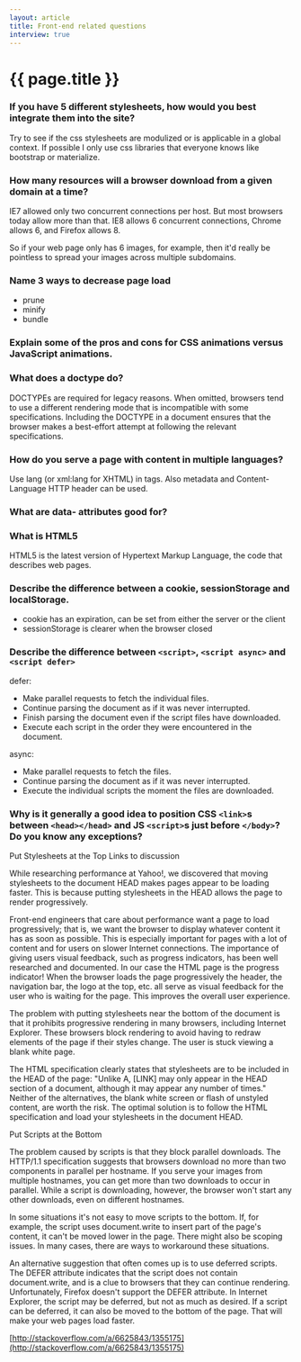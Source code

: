 ```yaml
---
layout: article
title: Front-end related questions
interview: true
---
```

# {{ page.title }}


### If you have 5 different stylesheets, how would you best integrate them into the site?

Try to see if the css stylesheets are modulized or is applicable in a global context. If possible I only use css libraries that everyone knows like bootstrap or materialize.

### How many resources will a browser download from a given domain at a time?

IE7 allowed only two concurrent connections per host. But most browsers today allow more than that. IE8 allows 6 concurrent connections, Chrome allows 6, and Firefox allows 8.

So if your web page only has 6 images, for example, then it'd really be pointless to spread your images across multiple subdomains.

### Name 3 ways to decrease page load

- prune
- minify
- bundle

### Explain some of the pros and cons for CSS animations versus JavaScript animations.

### What does a doctype do?

DOCTYPEs are required for legacy reasons. When omitted, browsers tend to use a different rendering mode that is incompatible with some specifications. Including the DOCTYPE in a document ensures that the browser makes a best-effort attempt at following the relevant specifications.

### How do you serve a page with content in multiple languages?

Use lang (or xml:lang for XHTML) in tags. Also metadata and Content-Language HTTP header can be used.

### What are data- attributes good for?

### What is HTML5

HTML5 is the latest version of Hypertext Markup Language, the code that describes web pages.

### Describe the difference between a cookie, sessionStorage and localStorage.

- cookie has an expiration, can be set from either the server or the client
- sessionStorage is clearer when the browser closed

### Describe the difference between `<script>`, `<script async>` and `<script defer>`

defer:

- Make par­al­lel requests to fetch the indi­vid­ual files.
- Con­tinue pars­ing the doc­u­ment as if it was never interrupted.
- Fin­ish pars­ing the doc­u­ment even if the script files have downloaded.
- Exe­cute each script in the order they were encoun­tered in the document.

async:

- Make par­al­lel requests to fetch the files.
- Con­tinue pars­ing the doc­u­ment as if it was never interrupted.
- Exe­cute the indi­vid­ual scripts the moment the files are downloaded.

### Why is it generally a good idea to position CSS `<link>`s between `<head></head>` and JS `<script>`s just before `</body>`? Do you know any exceptions?

Put Stylesheets at the Top Links to discussion

While researching performance at Yahoo!, we discovered that moving stylesheets to the document HEAD makes pages appear to be loading faster. This is because putting stylesheets in the HEAD allows the page to render progressively.

Front-end engineers that care about performance want a page to load progressively; that is, we want the browser to display whatever content it has as soon as possible. This is especially important for pages with a lot of content and for users on slower Internet connections. The importance of giving users visual feedback, such as progress indicators, has been well researched and documented. In our case the HTML page is the progress indicator! When the browser loads the page progressively the header, the navigation bar, the logo at the top, etc. all serve as visual feedback for the user who is waiting for the page. This improves the overall user experience.

The problem with putting stylesheets near the bottom of the document is that it prohibits progressive rendering in many browsers, including Internet Explorer. These browsers block rendering to avoid having to redraw elements of the page if their styles change. The user is stuck viewing a blank white page.

The HTML specification clearly states that stylesheets are to be included in the HEAD of the page: "Unlike A, [LINK] may only appear in the HEAD section of a document, although it may appear any number of times." Neither of the alternatives, the blank white screen or flash of unstyled content, are worth the risk. The optimal solution is to follow the HTML specification and load your stylesheets in the document HEAD.

Put Scripts at the Bottom

The problem caused by scripts is that they block parallel downloads. The HTTP/1.1 specification suggests that browsers download no more than two components in parallel per hostname. If you serve your images from multiple hostnames, you can get more than two downloads to occur in parallel. While a script is downloading, however, the browser won't start any other downloads, even on different hostnames.

In some situations it's not easy to move scripts to the bottom. If, for example, the script uses document.write to insert part of the page's content, it can't be moved lower in the page. There might also be scoping issues. In many cases, there are ways to workaround these situations.

An alternative suggestion that often comes up is to use deferred scripts. The DEFER attribute indicates that the script does not contain document.write, and is a clue to browsers that they can continue rendering. Unfortunately, Firefox doesn't support the DEFER attribute. In Internet Explorer, the script may be deferred, but not as much as desired. If a script can be deferred, it can also be moved to the bottom of the page. That will make your web pages load faster.

[http://stackoverflow.com/a/6625843/1355175](http://stackoverflow.com/a/6625843/1355175)

